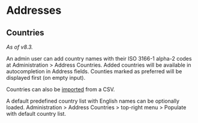 # Addresses

## Countries

*As of v8.3.*

An admin user can add country names with their ISO 3166-1 alpha-2 codes at Administration > Address Countries.
Added countries will be available in autocompletion in Address fields. 
Counties marked as preferred will be displayed first (on empty input).

Countries can also be [imported](import.md) from a CSV.

A default predefined country list with English names can be optionally loaded. Administration > Address Countries > top-right menu > Populate with default country list. 
